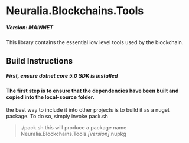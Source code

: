 # Neuralia.Blockchains.Tools

##### Version:  MAINNET

This library contains the essential low level tools used by the blockchain.


## Build Instructions

##### First, ensure dotnet core 5.0 SDK is installed

#### The first step is to ensure that the dependencies have been built and copied into the local-source folder.


the best way to include it into other projects is to build it as a nuget package. 
To do so, simply invoke pack.sh
> ./pack.sh
this will produce a package name Neuralia.Blockchains.Tools.*[version]*.nupkg
